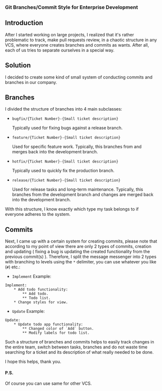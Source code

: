 ### Git Branches/Commit Style for Enterprise Development

## Introduction 

After I started working on large projects, I realized that it's rather problematic to track, make pull requests review, in a chaotic structure in any VCS, where everyone creates branches and commits as wants. After all, each of us tries to separate ourselves in a special way.

## Solution

I decided to create some kind of small system of conducting commits and branches in our company.

## Branches

I divided the structure of branches into 4 main subclasses:

-   `bugfix/{Ticket Number}-{Small ticket description}`

    Typically used for fixing bugs against a release branch.

-   `feature/{Ticket Number}-{Small ticket description}`

    Used for specific feature work. Typically, this branches from and merges back into the development branch.

-   `hotfix/{Ticket Number}-{Small ticket description}`

    Typically used to quickly fix the production branch.

-   `release/{Ticket Number}-{Small ticket description}`

    Used for release tasks and long-term maintenance. Typically, this branches from the development branch and changes are merged back into the development branch.

With this structure, I know exactly which type my task belongs to if everyone adheres to the system.

## Commits

Next, I came up with a certain system for creating commits, please note that according to my point of view there are only 2 types of commits, creation and updating ( fixing a bug is updating the created functionality from the previous commit(s) ). Therefore, I split the message messenger into 2 types with branching to levels using the `*` delimiter, you can use whatever you like (`#`) etc.:

-   `Implement` Example:
```
Implement:
    * Add todo functionality: 	
        ** Add todo.
        ** Todo list. 	
    * Change styles for view.
```

-   `Update` Example: 

```
Update: 
	* Update todo app functionality: 
	    ** Changed color of `Add` button.
	    ** Modify labels for todo list.
```

Such a structure of branches and commits helps to easily track changes in the entire team, switch between tasks, branches and do not waste time searching for a ticket and its description of what really needed to be done.


I hope this helps, thank you.


#### P.S.

Of course you can use same for other VCS.